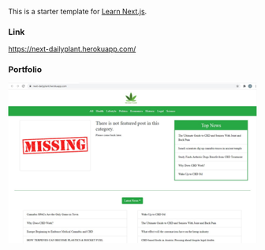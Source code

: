 This is a starter template for [Learn Next.js](https://nextjs.org/learn).

### Link
https://next-dailyplant.herokuapp.com/

### Portfolio

![Auto suggestion](img/01_homepage.jpg)